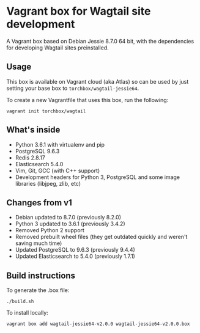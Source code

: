 Vagrant box for Wagtail site development
========================================

A Vagrant box based on Debian Jessie 8.7.0 64 bit, with the dependencies for developing Wagtail sites preinstalled.

Usage
-----

This box is available on Vagrant cloud (aka Atlas) so can be used by just setting your base box to ``torchbox/wagtail-jessie64``.

To create a new Vagrantfile that uses this box, run the following:

```
vagrant init torchbox/wagtail
```

What's inside
-------------

 - Python 3.6.1 with virtualenv and pip
 - PostgreSQL 9.6.3
 - Redis 2.8.17
 - Elasticsearch 5.4.0
 - Vim, Git, GCC (with C++ support)
 - Development headers for Python 3, PostgreSQL and some image libraries (libjpeg, zlib, etc)

Changes from v1
---------------

 - Debian updated to 8.7.0 (previously 8.2.0)
 - Python 3 updated to 3.6.1 (previously 3.4.2)
 - Removed Python 2 support
 - Removed prebuilt wheel files (they get outdated quickly and weren't saving much time)
 - Updated PostgreSQL to 9.6.3 (previously 9.4.4)
 - Updated Elasticsearch to 5.4.0 (previously 1.7.1)

Build instructions
------------------

To generate the .box file:

    ./build.sh

To install locally:

    vagrant box add wagtail-jessie64-v2.0.0 wagtail-jessie64-v2.0.0.box
